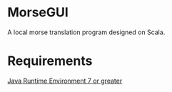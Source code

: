 # MorseGUI
A local morse translation program designed on Scala.

# Requirements
[Java Runtime Environment 7 or greater](http://www.oracle.com/technetwork/java/javase/downloads/jre7-downloads-1880261.html)

